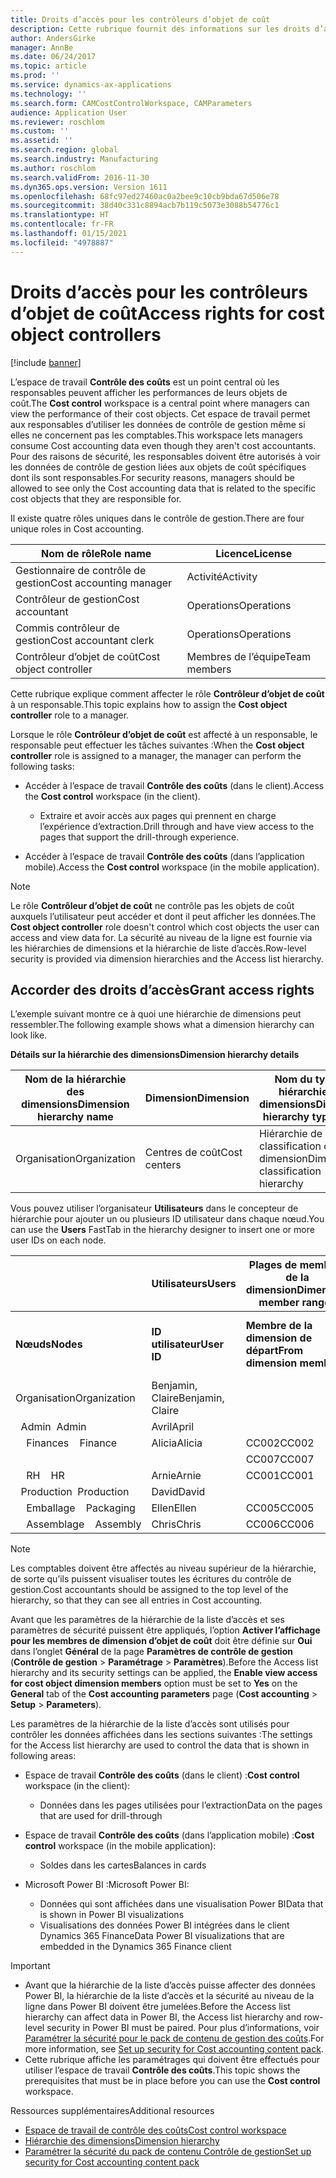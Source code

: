 ```yaml
---
title: Droits d’accès pour les contrôleurs d’objet de coût
description: Cette rubrique fournit des informations sur les droits d’accès pour les contrôleurs d’objet de coût.
author: AndersGirke
manager: AnnBe
ms.date: 06/24/2017
ms.topic: article
ms.prod: ''
ms.service: dynamics-ax-applications
ms.technology: ''
ms.search.form: CAMCostControlWorkspace, CAMParameters
audience: Application User
ms.reviewer: roschlom
ms.custom: ''
ms.assetid: ''
ms.search.region: global
ms.search.industry: Manufacturing
ms.author: roschlom
ms.search.validFrom: 2016-11-30
ms.dyn365.ops.version: Version 1611
ms.openlocfilehash: 68fc97ed27460ac0a2bee9c10cb9bda67d506e78
ms.sourcegitcommit: 38d40c331c8894acb7b119c5073e3088b54776c1
ms.translationtype: HT
ms.contentlocale: fr-FR
ms.lasthandoff: 01/15/2021
ms.locfileid: "4978887"
---
```

# <a name="access-rights-for-cost-object-controllers"></a><span data-ttu-id="13087-103">Droits d’accès pour les contrôleurs d’objet de coût</span><span class="sxs-lookup"><span data-stu-id="13087-103">Access rights for cost object controllers</span></span>

[!include [banner](../includes/banner.md)]

<span data-ttu-id="13087-104">L’espace de travail **Contrôle des coûts** est un point central où les responsables peuvent afficher les performances de leurs objets de coût.</span><span class="sxs-lookup"><span data-stu-id="13087-104">The **Cost control** workspace is a central point where managers can view the performance of their cost objects.</span></span> <span data-ttu-id="13087-105">Cet espace de travail permet aux responsables d’utiliser les données de contrôle de gestion même si elles ne concernent pas les comptables.</span><span class="sxs-lookup"><span data-stu-id="13087-105">This workspace lets managers consume Cost accounting data even though they aren't cost accountants.</span></span> <span data-ttu-id="13087-106">Pour des raisons de sécurité, les responsables doivent être autorisés à voir les données de contrôle de gestion liées aux objets de coût spécifiques dont ils sont responsables.</span><span class="sxs-lookup"><span data-stu-id="13087-106">For security reasons, managers should be allowed to see only the Cost accounting data that is related to the specific cost objects that they are responsible for.</span></span>

<span data-ttu-id="13087-107">Il existe quatre rôles uniques dans le contrôle de gestion.</span><span class="sxs-lookup"><span data-stu-id="13087-107">There are four unique roles in Cost accounting.</span></span>

| <span data-ttu-id="13087-108">Nom de rôle</span><span class="sxs-lookup"><span data-stu-id="13087-108">Role name</span></span>               | <span data-ttu-id="13087-109">Licence</span><span class="sxs-lookup"><span data-stu-id="13087-109">License</span></span>      |
|-------------------------|--------------|
| <span data-ttu-id="13087-110">Gestionnaire de contrôle de gestion</span><span class="sxs-lookup"><span data-stu-id="13087-110">Cost accounting manager</span></span> | <span data-ttu-id="13087-111">Activité</span><span class="sxs-lookup"><span data-stu-id="13087-111">Activity</span></span>     |
| <span data-ttu-id="13087-112">Contrôleur de gestion</span><span class="sxs-lookup"><span data-stu-id="13087-112">Cost accountant</span></span>         | <span data-ttu-id="13087-113">Operations</span><span class="sxs-lookup"><span data-stu-id="13087-113">Operations</span></span>   |
| <span data-ttu-id="13087-114">Commis contrôleur de gestion</span><span class="sxs-lookup"><span data-stu-id="13087-114">Cost accountant clerk</span></span>   | <span data-ttu-id="13087-115">Operations</span><span class="sxs-lookup"><span data-stu-id="13087-115">Operations</span></span>   |
| <span data-ttu-id="13087-116">Contrôleur d’objet de coût</span><span class="sxs-lookup"><span data-stu-id="13087-116">Cost object controller</span></span>  | <span data-ttu-id="13087-117">Membres de l’équipe</span><span class="sxs-lookup"><span data-stu-id="13087-117">Team members</span></span> |

<span data-ttu-id="13087-118">Cette rubrique explique comment affecter le rôle **Contrôleur d’objet de coût** à un responsable.</span><span class="sxs-lookup"><span data-stu-id="13087-118">This topic explains how to assign the **Cost object controller** role to a manager.</span></span>

<span data-ttu-id="13087-119">Lorsque le rôle **Contrôleur d’objet de coût** est affecté à un responsable, le responsable peut effectuer les tâches suivantes :</span><span class="sxs-lookup"><span data-stu-id="13087-119">When the **Cost object controller** role is assigned to a manager, the manager can perform the following tasks:</span></span>

- <span data-ttu-id="13087-120">Accéder à l’espace de travail **Contrôle des coûts** (dans le client).</span><span class="sxs-lookup"><span data-stu-id="13087-120">Access the **Cost control** workspace (in the client).</span></span>

    - <span data-ttu-id="13087-121">Extraire et avoir accès aux pages qui prennent en charge l’expérience d’extraction.</span><span class="sxs-lookup"><span data-stu-id="13087-121">Drill through and have view access to the pages that support the drill-through experience.</span></span>

- <span data-ttu-id="13087-122">Accéder à l’espace de travail **Contrôle des coûts** (dans l’application mobile).</span><span class="sxs-lookup"><span data-stu-id="13087-122">Access the **Cost control** workspace (in the mobile application).</span></span>

> [!NOTE]
> <span data-ttu-id="13087-123">Le rôle **Contrôleur d’objet de coût** ne contrôle pas les objets de coût auxquels l’utilisateur peut accéder et dont il peut afficher les données.</span><span class="sxs-lookup"><span data-stu-id="13087-123">The **Cost object controller** role doesn't control which cost objects the user can access and view data for.</span></span> <span data-ttu-id="13087-124">La sécurité au niveau de la ligne est fournie via les hiérarchies de dimensions et la hiérarchie de liste d’accès.</span><span class="sxs-lookup"><span data-stu-id="13087-124">Row-level security is provided via dimension hierarchies and the Access list hierarchy.</span></span>

## <a name="grant-access-rights"></a><span data-ttu-id="13087-125">Accorder des droits d’accès</span><span class="sxs-lookup"><span data-stu-id="13087-125">Grant access rights</span></span>
<span data-ttu-id="13087-126">L’exemple suivant montre ce à quoi une hiérarchie de dimensions peut ressembler.</span><span class="sxs-lookup"><span data-stu-id="13087-126">The following example shows what a dimension hierarchy can look like.</span></span>

<span data-ttu-id="13087-127">**Détails sur la hiérarchie des dimensions**</span><span class="sxs-lookup"><span data-stu-id="13087-127">**Dimension hierarchy details**</span></span>

| <span data-ttu-id="13087-128">Nom de la hiérarchie des dimensions</span><span class="sxs-lookup"><span data-stu-id="13087-128">Dimension hierarchy name</span></span> | <span data-ttu-id="13087-129">Dimension</span><span class="sxs-lookup"><span data-stu-id="13087-129">Dimension</span></span>    | <span data-ttu-id="13087-130">Nom du type de hiérarchie des dimensions</span><span class="sxs-lookup"><span data-stu-id="13087-130">Dimension hierarchy type name</span></span>      | <span data-ttu-id="13087-131">Hiérarchie de la liste d’accès</span><span class="sxs-lookup"><span data-stu-id="13087-131">Access list hierarchy</span></span> |
|--------------------------|--------------|------------------------------------|-----------------------|
| <span data-ttu-id="13087-132">Organisation</span><span class="sxs-lookup"><span data-stu-id="13087-132">Organization</span></span>             | <span data-ttu-id="13087-133">Centres de coût</span><span class="sxs-lookup"><span data-stu-id="13087-133">Cost centers</span></span> | <span data-ttu-id="13087-134">Hiérarchie de classification de dimension</span><span class="sxs-lookup"><span data-stu-id="13087-134">Dimension classification hierarchy</span></span> | <span data-ttu-id="13087-135">**Oui**</span><span class="sxs-lookup"><span data-stu-id="13087-135">**Yes**</span></span>               |

<span data-ttu-id="13087-136">Vous pouvez utiliser l’organisateur **Utilisateurs** dans le concepteur de hiérarchie pour ajouter un ou plusieurs ID utilisateur dans chaque nœud.</span><span class="sxs-lookup"><span data-stu-id="13087-136">You can use the **Users** FastTab in the hierarchy designer to insert one or more user IDs on each node.</span></span>

|                                   | <span data-ttu-id="13087-137">Utilisateurs</span><span class="sxs-lookup"><span data-stu-id="13087-137">Users</span></span>            | <span data-ttu-id="13087-138">Plages de membres de la dimension</span><span class="sxs-lookup"><span data-stu-id="13087-138">Dimension member ranges</span></span>   |                         |
|-----------------------------------|------------------|---------------------------|-------------------------|
| <span data-ttu-id="13087-139">**Nœuds**</span><span class="sxs-lookup"><span data-stu-id="13087-139">**Nodes**</span></span>                         | <span data-ttu-id="13087-140">**ID utilisateur**</span><span class="sxs-lookup"><span data-stu-id="13087-140">**User ID**</span></span>      | <span data-ttu-id="13087-141">**Membre de la dimension de départ**</span><span class="sxs-lookup"><span data-stu-id="13087-141">**From dimension member**</span></span> | <span data-ttu-id="13087-142">**Membre de la dimension de fin**</span><span class="sxs-lookup"><span data-stu-id="13087-142">**To dimension member**</span></span> |
| <span data-ttu-id="13087-143">Organisation</span><span class="sxs-lookup"><span data-stu-id="13087-143">Organization</span></span>                      | <span data-ttu-id="13087-144">Benjamin, Claire</span><span class="sxs-lookup"><span data-stu-id="13087-144">Benjamin, Claire</span></span> |                           |                         |
| <span data-ttu-id="13087-145">&nbsp;&nbsp;Admin</span><span class="sxs-lookup"><span data-stu-id="13087-145">&nbsp;&nbsp;Admin</span></span>                 | <span data-ttu-id="13087-146">Avril</span><span class="sxs-lookup"><span data-stu-id="13087-146">April</span></span>            |                           |                         |
| <span data-ttu-id="13087-147">&nbsp;&nbsp;&nbsp;&nbsp;Finances</span><span class="sxs-lookup"><span data-stu-id="13087-147">&nbsp;&nbsp;&nbsp;&nbsp;Finance</span></span>   | <span data-ttu-id="13087-148">Alicia</span><span class="sxs-lookup"><span data-stu-id="13087-148">Alicia</span></span>           | <span data-ttu-id="13087-149">CC002</span><span class="sxs-lookup"><span data-stu-id="13087-149">CC002</span></span>                     | <span data-ttu-id="13087-150">CC003</span><span class="sxs-lookup"><span data-stu-id="13087-150">CC003</span></span>                   |
|                                   |                  | <span data-ttu-id="13087-151">CC007</span><span class="sxs-lookup"><span data-stu-id="13087-151">CC007</span></span>                     | <span data-ttu-id="13087-152">CC007</span><span class="sxs-lookup"><span data-stu-id="13087-152">CC007</span></span>                   |
| <span data-ttu-id="13087-153">&nbsp;&nbsp;&nbsp;&nbsp;RH</span><span class="sxs-lookup"><span data-stu-id="13087-153">&nbsp;&nbsp;&nbsp;&nbsp;HR</span></span>        | <span data-ttu-id="13087-154">Arnie</span><span class="sxs-lookup"><span data-stu-id="13087-154">Arnie</span></span>            | <span data-ttu-id="13087-155">CC001</span><span class="sxs-lookup"><span data-stu-id="13087-155">CC001</span></span>                     | <span data-ttu-id="13087-156">CC001</span><span class="sxs-lookup"><span data-stu-id="13087-156">CC001</span></span>                   |
| <span data-ttu-id="13087-157">&nbsp;&nbsp;Production</span><span class="sxs-lookup"><span data-stu-id="13087-157">&nbsp;&nbsp;Production</span></span>            | <span data-ttu-id="13087-158">David</span><span class="sxs-lookup"><span data-stu-id="13087-158">David</span></span>            |                           |                         |
| <span data-ttu-id="13087-159">&nbsp;&nbsp;&nbsp;&nbsp;Emballage</span><span class="sxs-lookup"><span data-stu-id="13087-159">&nbsp;&nbsp;&nbsp;&nbsp;Packaging</span></span> | <span data-ttu-id="13087-160">Ellen</span><span class="sxs-lookup"><span data-stu-id="13087-160">Ellen</span></span>            | <span data-ttu-id="13087-161">CC005</span><span class="sxs-lookup"><span data-stu-id="13087-161">CC005</span></span>                     | <span data-ttu-id="13087-162">CC005</span><span class="sxs-lookup"><span data-stu-id="13087-162">CC005</span></span>                   |
| <span data-ttu-id="13087-163">&nbsp;&nbsp;&nbsp;&nbsp;Assemblage</span><span class="sxs-lookup"><span data-stu-id="13087-163">&nbsp;&nbsp;&nbsp;&nbsp;Assembly</span></span>  | <span data-ttu-id="13087-164">Chris</span><span class="sxs-lookup"><span data-stu-id="13087-164">Chris</span></span>            | <span data-ttu-id="13087-165">CC006</span><span class="sxs-lookup"><span data-stu-id="13087-165">CC006</span></span>                     | <span data-ttu-id="13087-166">CC006</span><span class="sxs-lookup"><span data-stu-id="13087-166">CC006</span></span>                   |

> [!NOTE]
> <span data-ttu-id="13087-167">Les comptables doivent être affectés au niveau supérieur de la hiérarchie, de sorte qu’ils puissent visualiser toutes les écritures du contrôle de gestion.</span><span class="sxs-lookup"><span data-stu-id="13087-167">Cost accountants should be assigned to the top level of the hierarchy, so that they can see all entries in Cost accounting.</span></span>

<span data-ttu-id="13087-168">Avant que les paramètres de la hiérarchie de la liste d’accès et ses paramètres de sécurité puissent être appliqués, l’option **Activer l’affichage pour les membres de dimension d’objet de coût** doit être définie sur **Oui** dans l’onglet **Général** de la page **Paramètres de contrôle de gestion** (**Contrôle de gestion** > **Paramétrage** > **Paramètres**).</span><span class="sxs-lookup"><span data-stu-id="13087-168">Before the Access list hierarchy and its security settings can be applied, the **Enable view access for cost object dimension members** option must be set to **Yes** on the **General** tab of the **Cost accounting parameters** page (**Cost accounting** > **Setup** > **Parameters**).</span></span>

<span data-ttu-id="13087-169">Les paramètres de la hiérarchie de la liste d’accès sont utilisés pour contrôler les données affichées dans les sections suivantes :</span><span class="sxs-lookup"><span data-stu-id="13087-169">The settings for the Access list hierarchy are used to control the data that is shown in following areas:</span></span>

- <span data-ttu-id="13087-170">Espace de travail **Contrôle des coûts** (dans le client) :</span><span class="sxs-lookup"><span data-stu-id="13087-170">**Cost control** workspace (in the client):</span></span>

    - <span data-ttu-id="13087-171">Données dans les pages utilisées pour l’extraction</span><span class="sxs-lookup"><span data-stu-id="13087-171">Data on the pages that are used for drill-through</span></span>

- <span data-ttu-id="13087-172">Espace de travail **Contrôle des coûts** (dans l’application mobile) :</span><span class="sxs-lookup"><span data-stu-id="13087-172">**Cost control** workspace (in the mobile application):</span></span>

    - <span data-ttu-id="13087-173">Soldes dans les cartes</span><span class="sxs-lookup"><span data-stu-id="13087-173">Balances in cards</span></span>

- <span data-ttu-id="13087-174">Microsoft Power BI :</span><span class="sxs-lookup"><span data-stu-id="13087-174">Microsoft Power BI:</span></span>

    - <span data-ttu-id="13087-175">Données qui sont affichées dans une visualisation Power BI</span><span class="sxs-lookup"><span data-stu-id="13087-175">Data that is shown in Power BI visualizations</span></span>
    - <span data-ttu-id="13087-176">Visualisations des données Power BI intégrées dans le client Dynamics 365 Finance</span><span class="sxs-lookup"><span data-stu-id="13087-176">Data Power BI visualizations that are embedded in the Dynamics 365 Finance client</span></span>

> [!IMPORTANT]
> - <span data-ttu-id="13087-177">Avant que la hiérarchie de la liste d’accès puisse affecter des données Power BI, la hiérarchie de la liste d’accès et la sécurité au niveau de la ligne dans Power BI doivent être jumelées.</span><span class="sxs-lookup"><span data-stu-id="13087-177">Before the Access list hierarchy can affect data in Power BI, the Access list hierarchy and row-level security in Power BI must be paired.</span></span> <span data-ttu-id="13087-178">Pour plus d’informations, voir [Paramétrer la sécurité pour le pack de contenu de gestion des coûts](../../dev-itpro/analytics/setup-security-cost-accounting-content-pack.md).</span><span class="sxs-lookup"><span data-stu-id="13087-178">For more information, see [Set up security for Cost accounting content pack](../../dev-itpro/analytics/setup-security-cost-accounting-content-pack.md).</span></span>
> - <span data-ttu-id="13087-179">Cette rubrique affiche les paramétrages qui doivent être effectués pour utiliser l’espace de travail **Contrôle des coûts**.</span><span class="sxs-lookup"><span data-stu-id="13087-179">This topic shows the prerequisites that must be in place before you can use the **Cost control** workspace.</span></span>

<span data-ttu-id="13087-180">Ressources supplémentaires</span><span class="sxs-lookup"><span data-stu-id="13087-180">Additional resources</span></span>

- [<span data-ttu-id="13087-181">Espace de travail de contrôle des coûts</span><span class="sxs-lookup"><span data-stu-id="13087-181">Cost control workspace</span></span>](cost-control-workspace.md)
- [<span data-ttu-id="13087-182">Hiérarchie des dimensions</span><span class="sxs-lookup"><span data-stu-id="13087-182">Dimension hierarchy</span></span>](dimension-hierarchy.md)
- [<span data-ttu-id="13087-183">Paramétrer la sécurité du pack de contenu Contrôle de gestion</span><span class="sxs-lookup"><span data-stu-id="13087-183">Set up security for Cost accounting content pack</span></span>](../../dev-itpro/analytics/setup-security-cost-accounting-content-pack.md)
